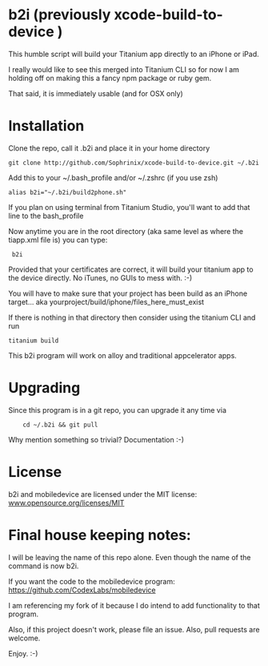 b2i (previously  xcode-build-to-device )
=====================

This humble script will build your Titanium app directly to an iPhone or iPad.

I really would like to see this merged into Titanium CLI so for now I am holding off on making this a fancy npm package or ruby gem.

That said, it is immediately usable (and for OSX only)


# Installation

Clone the repo, call it .b2i and place it in your home directory

	git clone http://github.com/Sophrinix/xcode-build-to-device.git ~/.b2i

Add this to your ~/.bash_profile and/or  ~/.zshrc (if you use zsh)

	alias b2i="~/.b2i/build2phone.sh"

If you plan on using terminal from Titanium Studio, you'll want to add that line to the bash_profile

Now anytime you are in the root directory (aka same level as where the tiapp.xml file is)
you can type:

	 b2i

Provided that your certificates are correct, it will build your titanium app to the device directly. 
No iTunes, no GUIs to mess with. :-)

You will have to make sure that your project has been build as an iPhone target... aka yourproject/build/iphone/files_here_must_exist

If there is nothing in that directory then consider using the titanium CLI and run
	
	titanium build

This b2i program will work on alloy and traditional appcelerator apps.

# Upgrading

Since this program is in a git repo, you can upgrade it any time via
		
		cd ~/.b2i && git pull
		
Why mention something so trivial? Documentation :-)

# License

b2i and mobiledevice are licensed under the MIT license:
www.opensource.org/licenses/MIT

# Final house keeping notes:

I will be leaving the name of this repo alone. 
Even though the name of the command is now b2i.

If you want the code to the mobiledevice program: 
https://github.com/CodexLabs/mobiledevice


I am referencing my fork of it because I do intend to add functionality to that program.

Also, if this project doesn't work, please file an issue. 
Also, pull requests are welcome.

Enjoy. :-)
